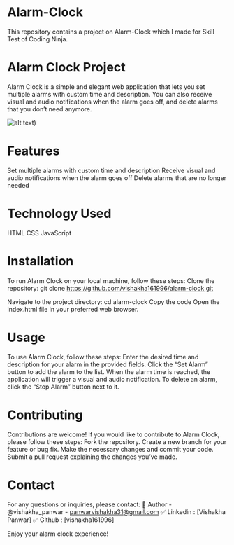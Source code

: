 # Alarm-Clock
This repository contains a project on Alarm-Clock which I made for Skill Test of Coding Ninja.

# Alarm Clock Project
Alarm Clock is a simple and elegant web application that lets you set multiple alarms with custom time and description. You can also receive visual and audio notifications when the alarm goes off, and delete alarms that you don’t need anymore.

![alt text](http://url/to/img.png))

# Features
Set multiple alarms with custom time and description
Receive visual and audio notifications when the alarm goes off
Delete alarms that are no longer needed

# Technology Used
HTML
CSS
JavaScript

# Installation
To run Alarm Clock on your local machine, follow these steps:
Clone the repository:
git clone https://github.com/vishakha161996/alarm-clock.git

Navigate to the project directory:
cd alarm-clock
Copy the code
Open the index.html file in your preferred web browser.

# Usage
To use Alarm Clock, follow these steps:
Enter the desired time and description for your alarm in the provided fields.
Click the “Set Alarm” button to add the alarm to the list.
When the alarm time is reached, the application will trigger a visual and audio notification.
To delete an alarm, click the “Stop Alarm” button next to it.

# Contributing
Contributions are welcome! If you would like to contribute to Alarm Clock, please follow these steps:
Fork the repository.
Create a new branch for your feature or bug fix.
Make the necessary changes and commit your code.
Submit a pull request explaining the changes you’ve made.

# Contact
For any questions or inquiries, please contact:
🔗 Author - @vishakha_panwar - panwarvishakha31@gmail.com
✅ Linkedin : [Vishakha Panwar]
✅ Github : [vishakha161996]

Enjoy your alarm clock experience!
